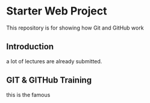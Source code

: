 # Starter Web Project

This repository is for showing how Git and GitHub work

## Introduction

a lot of lectures are already submitted.

## GIT & GITHub Training
this is the famous